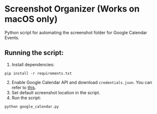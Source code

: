 # Screenshot Organizer (Works on macOS only)
Python script for automating the screenshot folder for Google Calendar Events.

## Running the script:

1. Install dependencies:
```
pip install -r requirements.txt
```
2. Enable Google Calendar API and download `credentials.json`. You can refer to [this](https://developers.google.com/workspace/guides/create-project).
3. Set default screenshot location in the script.
4. Run the script:
```
python google_calendar.py
```
